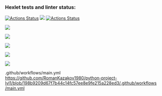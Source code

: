 ### Hexlet tests and linter status:
[![Actions Status](https://github.com/RomanKazakov1980/python-project-lvl1/workflows/hexlet-check/badge.svg)](https://github.com/RomanKazakov1980/python-project-lvl1/actions)
<a href="https://codeclimate.com/github/codeclimate/codeclimate/test_coverage"><img src="https://api.codeclimate.com/v1/badges/a99a88d28ad37a79dbf6/test_coverage" /></a>
[![Actions Status](https://github.com/github/RomanKazakov1980/python-project-lvl1/.github/workflows/main.yml/badge.svg)](https://github.com/github/RomanKazakov1980/.github/workflows/main.yml)

<a href="https://asciinema.org/a/455818" target="_blank"><img src="https://asciinema.org/a/455818.svg" /></a>

<a href="https://asciinema.org/a/455815" target="_blank"><img src="https://asciinema.org/a/455815.svg" /></a>

<a href="https://asciinema.org/a/456358" target="_blank"><img src="https://asciinema.org/a/456358.svg" /></a>

<a href="https://asciinema.org/a/457546" target="_blank"><img src="https://asciinema.org/a/457546.svg" /></a>

<a href="https://asciinema.org/a/458532" target="_blank"><img src="https://asciinema.org/a/458532.svg" /></a>

.github/workflows/main.yml
https://github.com/RomanKazakov1980/python-project-lvl1/blob/198b9209d67f7b44c14fc57ee8e9fe215a228ed3/.github/workflows/main.yml